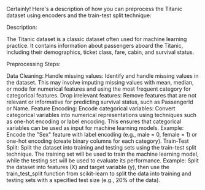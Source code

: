 
Certainly! Here's a description of how you can preprocess the Titanic dataset using encoders and the train-test split technique:

Description:

The Titanic dataset is a classic dataset often used for machine learning practice. It contains information about passengers aboard the Titanic, including their demographics, ticket class, fare, cabin, and survival status.

Preprocessing Steps:

Data Cleaning:
Handle missing values: Identify and handle missing values in the dataset. This may involve imputing missing values with mean, median, or mode for numerical features and using the most frequent category for categorical features.
Drop irrelevant features: Remove features that are not relevant or informative for predicting survival status, such as PassengerId or Name.
Feature Encoding:
Encode categorical variables: Convert categorical variables into numerical representations using techniques such as one-hot encoding or label encoding. This ensures that categorical variables can be used as input for machine learning models.
Example: Encode the "Sex" feature with label encoding (e.g., male = 0, female = 1) or one-hot encoding (create binary columns for each category).
Train-Test Split:
Split the dataset into training and testing sets using the train-test split technique. The training set will be used to train the machine learning model, while the testing set will be used to evaluate its performance.
Example: Split the dataset into features (X) and target variable (y), then use the train_test_split function from scikit-learn to split the data into training and testing sets with a specified test size (e.g., 20% of the data).
